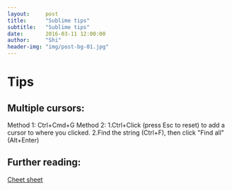 ```yaml
---
layout:     post
title:      "Sublime tips"
subtitle:   "Sublime tips"
date:       2016-03-11 12:00:00
author:     "Shi"
header-img: "img/post-bg-01.jpg"
---
```


# Tips

## Multiple cursors: 

Method 1: Ctrl+Cmd+G
Method 2: 
1.Ctrl+Click (press Esc to reset) to add a cursor to where you clicked.
2.Find the string (Ctrl+F), then click "Find all"(Alt+Enter)


## Further reading:

[Cheet sheet](https://gist.github.com/srcspider/8618334)
